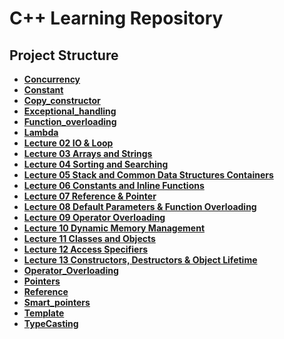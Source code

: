 # C++ Learning Repository

## Project Structure

- **[Concurrency](https://github.com/AbhishekSCCTech/CppLearning/tree/main/Concurrency)**
- **[Constant](https://github.com/AbhishekSCCTech/CppLearning/tree/main/Constant)**
- **[Copy_constructor](https://github.com/AbhishekSCCTech/CppLearning/tree/main/Copy_constructor)**
- **[Exceptional_handling](https://github.com/AbhishekSCCTech/CppLearning/tree/main/Exceptional_handling)**
- **[Function_overloading](https://github.com/AbhishekSCCTech/CppLearning/tree/main/Funtion_overloading)**
- **[Lambda](https://github.com/AbhishekSCCTech/CppLearning/tree/main/Lambda)**
- **[Lecture 02 IO & Loop](https://github.com/AbhishekSCCTech/CppLearning/tree/main/Lecture%2002%20IO%20%26%20Loop)**
- **[Lecture 03 Arrays and Strings](https://github.com/AbhishekSCCTech/CppLearning/tree/main/Lecture%2003%20Arrays%20and%20Strings)**
- **[Lecture 04 Sorting and Searching](https://github.com/AbhishekSCCTech/CppLearning/tree/main/Lecture%2004%20Sorting%20and%20Searching)**
- **[Lecture 05 Stack and Common Data Structures Containers](https://github.com/AbhishekSCCTech/CppLearning/tree/main/Lecture%2005%20Stack%20and%20Common%20Data%20Strrctures%20Containers)**
- **[Lecture 06 Constants and Inline Functions](https://github.com/AbhishekSCCTech/CppLearning/tree/main/Lecture%2006%20Constants%20and%20Inline%20Functions)**
- **[Lecture 07 Reference & Pointer](https://github.com/AbhishekSCCTech/CppLearning/tree/main/Lecture%2007%20Reference%20%26%20Pointer)**
- **[Lecture 08 Default Parameters & Function Overloading](https://github.com/AbhishekSCCTech/CppLearning/tree/main/Lecture%2008%20Default%20Parameters%20%26%20Function%20Overloading)**
- **[Lecture 09 Operator Overloading](https://github.com/AbhishekSCCTech/CppLearning/tree/main/Lecture%2009%20Operator%20Overloading)**
- **[Lecture 10 Dynamic Memory Management](https://github.com/AbhishekSCCTech/CppLearning/tree/main/Lecture%2010%20Dynamic%20Memory%20Management)**
- **[Lecture 11 Classes and Objects](https://github.com/AbhishekSCCTech/CppLearning/tree/main/Lecture%2011%20Classes%20and%20Objects)**
- **[Lecture 12 Access Specifiers](https://github.com/AbhishekSCCTech/CppLearning/tree/main/Lecture%2012%20Access%20Specifiers)**
- **[Lecture 13 Constructors, Destructors & Object Lifetime](https://github.com/AbhishekSCCTech/CppLearning/tree/main/Lecture%2013%20Constructors%2C%20Destructors%20%26%20Object%20Lifetime)**
- **[Operator_Overloading](https://github.com/AbhishekSCCTech/CppLearning/tree/main/Operator_Overloading)**
- **[Pointers](https://github.com/AbhishekSCCTech/CppLearning/tree/main/Pointers)**
- **[Reference](https://github.com/AbhishekSCCTech/CppLearning/tree/main/Reference)**
- **[Smart_pointers](https://github.com/AbhishekSCCTech/CppLearning/tree/main/Smart_pointers)**
- **[Template](https://github.com/AbhishekSCCTech/CppLearning/tree/main/Template)**
- **[TypeCasting](https://github.com/AbhishekSCCTech/CppLearning/tree/main/TypeCasting)**

